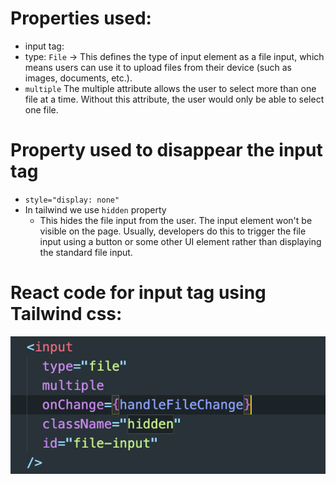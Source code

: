 # Properties used:

- input tag:
- type: `File` -> This defines the type of input element as a file input, which means users can use it to upload files from their device (such as images, documents, etc.).
- `multiple` The multiple attribute allows the user to select more than one file at a time. Without this attribute, the user would only be able to select one file.

# Property used to disappear the input tag

- `style="display: none"`
- In tailwind we use `hidden` property
  - This hides the file input from the user. The input element won't be visible on the page. Usually, developers do this to trigger the file input using a button or some other UI element rather than displaying the standard file input.

# React code for input tag using Tailwind css:

![React_Code of input tag](./Photo/Tailwind.png)
